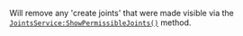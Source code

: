 Will remove any 'create joints' that were made visible via the
[`JointsService:ShowPermissibleJoints()`](https://create.roblox.com/docs/reference/engine/classes/JointsService#ShowPermissibleJoints) method.